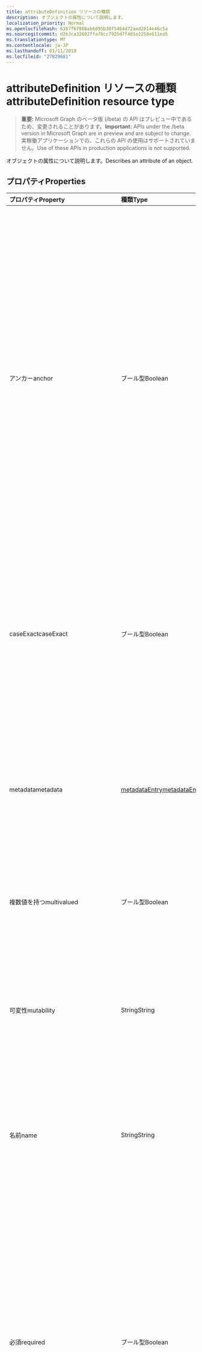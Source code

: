 ```yaml
---
title: attributeDefinition リソースの種類
description: オブジェクトの属性について説明します。
localization_priority: Normal
ms.openlocfilehash: 63b7f67808ab6695b30f5464d72aed2814e46c5a
ms.sourcegitcommit: d2b3ca32602ffa76cc7925d7f4d1e2258e611ea5
ms.translationtype: MT
ms.contentlocale: ja-JP
ms.lasthandoff: 01/11/2019
ms.locfileid: "27829681"
---
```

# <a name="attributedefinition-resource-type"></a><span data-ttu-id="ce6fc-103">attributeDefinition リソースの種類</span><span class="sxs-lookup"><span data-stu-id="ce6fc-103">attributeDefinition resource type</span></span>

> <span data-ttu-id="ce6fc-104">**重要:** Microsoft Graph のベータ版 (/beta) の API はプレビュー中であるため、変更されることがあります。</span><span class="sxs-lookup"><span data-stu-id="ce6fc-104">**Important:** APIs under the /beta version in Microsoft Graph are in preview and are subject to change.</span></span> <span data-ttu-id="ce6fc-105">実稼働アプリケーションでの、これらの API の使用はサポートされていません。</span><span class="sxs-lookup"><span data-stu-id="ce6fc-105">Use of these APIs in production applications is not supported.</span></span>

<span data-ttu-id="ce6fc-106">オブジェクトの属性について説明します。</span><span class="sxs-lookup"><span data-stu-id="ce6fc-106">Describes an attribute of an object.</span></span>

## <a name="properties"></a><span data-ttu-id="ce6fc-107">プロパティ</span><span class="sxs-lookup"><span data-stu-id="ce6fc-107">Properties</span></span>

| <span data-ttu-id="ce6fc-108">プロパティ</span><span class="sxs-lookup"><span data-stu-id="ce6fc-108">Property</span></span>      | <span data-ttu-id="ce6fc-109">種類</span><span class="sxs-lookup"><span data-stu-id="ce6fc-109">Type</span></span>      | <span data-ttu-id="ce6fc-110">説明</span><span class="sxs-lookup"><span data-stu-id="ce6fc-110">Description</span></span>    |
|:--------------|:----------|:---------------|
|<span data-ttu-id="ce6fc-111">アンカー</span><span class="sxs-lookup"><span data-stu-id="ce6fc-111">anchor</span></span>         |<span data-ttu-id="ce6fc-112">ブール型</span><span class="sxs-lookup"><span data-stu-id="ce6fc-112">Boolean</span></span>    | <span data-ttu-id="ce6fc-113">`true`属性は、オブジェクトのアンカーとして使用する必要があります。 場合、</span><span class="sxs-lookup"><span data-stu-id="ce6fc-113">`true` if the attribute should be used as the anchor for the object.</span></span> <span data-ttu-id="ce6fc-114">アンカー属性は、オブジェクトを識別する一意の値を持つ必要があり、不変である必要があります。</span><span class="sxs-lookup"><span data-stu-id="ce6fc-114">Anchor attributes must have a unique value identifying an object, and must be immutable.</span></span> <span data-ttu-id="ce6fc-115">既定値は `false` です。</span><span class="sxs-lookup"><span data-stu-id="ce6fc-115">Default is `false`.</span></span> <span data-ttu-id="ce6fc-116">のみのいずれか、オブジェクトの属性は、同期をサポートするためにアンカーとして指定する必要があります。</span><span class="sxs-lookup"><span data-stu-id="ce6fc-116">One, and only one, of the object's attributes must be designated as the anchor to support synchronization.</span></span> |
|<span data-ttu-id="ce6fc-117">caseExact</span><span class="sxs-lookup"><span data-stu-id="ce6fc-117">caseExact</span></span>      |<span data-ttu-id="ce6fc-118">ブール型</span><span class="sxs-lookup"><span data-stu-id="ce6fc-118">Boolean</span></span>    |<span data-ttu-id="ce6fc-119">`true`この属性の値を扱う場合、大文字小文字を区別します。</span><span class="sxs-lookup"><span data-stu-id="ce6fc-119">`true` if value of this attribute should be treated as case-sensitive.</span></span> <span data-ttu-id="ce6fc-120">この設定は、同期エンジンが、属性の変更を検出する方法に影響します。</span><span class="sxs-lookup"><span data-stu-id="ce6fc-120">This setting affects how the synchronization engine detects changes for the attribute.</span></span>|
|<span data-ttu-id="ce6fc-121">metadata</span><span class="sxs-lookup"><span data-stu-id="ce6fc-121">metadata</span></span>       |[<span data-ttu-id="ce6fc-122">metadataEntry</span><span class="sxs-lookup"><span data-stu-id="ce6fc-122">metadataEntry</span></span>](../resources/synchronization-metadataentry.md)    |<span data-ttu-id="ce6fc-123">プロパティをさらに拡張します。</span><span class="sxs-lookup"><span data-stu-id="ce6fc-123">Additional extension properties.</span></span> <span data-ttu-id="ce6fc-124">明示的に記載されている、しない限り、メタデータの値を変更できませんする必要があります。</span><span class="sxs-lookup"><span data-stu-id="ce6fc-124">Unless mentioned explicitly, metadata values should not be changed.</span></span>|
|<span data-ttu-id="ce6fc-125">複数値を持つ</span><span class="sxs-lookup"><span data-stu-id="ce6fc-125">multivalued</span></span>    |<span data-ttu-id="ce6fc-126">ブール型</span><span class="sxs-lookup"><span data-stu-id="ce6fc-126">Boolean</span></span>    |<span data-ttu-id="ce6fc-127">`true`属性は、複数の値を持つことができます。 場合、</span><span class="sxs-lookup"><span data-stu-id="ce6fc-127">`true` if an attribute can have multiple values.</span></span> <span data-ttu-id="ce6fc-128">既定値は `false` です。</span><span class="sxs-lookup"><span data-stu-id="ce6fc-128">Default is `false`.</span></span>|
|<span data-ttu-id="ce6fc-129">可変性</span><span class="sxs-lookup"><span data-stu-id="ce6fc-129">mutability</span></span>     |<span data-ttu-id="ce6fc-130">String</span><span class="sxs-lookup"><span data-stu-id="ce6fc-130">String</span></span>     |<span data-ttu-id="ce6fc-131">属性の変更。</span><span class="sxs-lookup"><span data-stu-id="ce6fc-131">An attribute's mutability.</span></span> <span data-ttu-id="ce6fc-132">使用可能な値: `ReadWrite`、 `ReadOnly`、 `Immutable`、 `WriteOnly`。</span><span class="sxs-lookup"><span data-stu-id="ce6fc-132">Possible values are:  `ReadWrite`, `ReadOnly`, `Immutable`, `WriteOnly`.</span></span> <span data-ttu-id="ce6fc-133">既定値は `ReadWrite` です。</span><span class="sxs-lookup"><span data-stu-id="ce6fc-133">Default is `ReadWrite`.</span></span>|
|<span data-ttu-id="ce6fc-134">名前</span><span class="sxs-lookup"><span data-stu-id="ce6fc-134">name</span></span>           |<span data-ttu-id="ce6fc-135">String</span><span class="sxs-lookup"><span data-stu-id="ce6fc-135">String</span></span>     |<span data-ttu-id="ce6fc-136">属性の名前です。</span><span class="sxs-lookup"><span data-stu-id="ce6fc-136">Name of the attribute.</span></span> <span data-ttu-id="ce6fc-137">オブジェクト定義内で一意である必要があります。</span><span class="sxs-lookup"><span data-stu-id="ce6fc-137">Must be unique within the object definition.</span></span> <span data-ttu-id="ce6fc-138">null 許容ではありません。</span><span class="sxs-lookup"><span data-stu-id="ce6fc-138">Not nullable.</span></span>|
|<span data-ttu-id="ce6fc-139">必須</span><span class="sxs-lookup"><span data-stu-id="ce6fc-139">required</span></span>       |<span data-ttu-id="ce6fc-140">ブール型</span><span class="sxs-lookup"><span data-stu-id="ce6fc-140">Boolean</span></span>    |<span data-ttu-id="ce6fc-141">`true`属性が必要な場合です。</span><span class="sxs-lookup"><span data-stu-id="ce6fc-141">`true` if attribute is required.</span></span> <span data-ttu-id="ce6fc-142">必要な属性のいずれかが表示されない場合は、オブジェクトを作成できません。</span><span class="sxs-lookup"><span data-stu-id="ce6fc-142">Object can not be created if any of the required attributes are missing.</span></span> <span data-ttu-id="ce6fc-143">場合は、同期時に必要な属性値を持たない、既定値が適用されます。</span><span class="sxs-lookup"><span data-stu-id="ce6fc-143">If during synchronization, the required attribute has no value, the default value will be used.</span></span> <span data-ttu-id="ce6fc-144">既定値が設定されていない場合、同期はエラーを記録します。</span><span class="sxs-lookup"><span data-stu-id="ce6fc-144">If default the value was not set, synchronization will record an error.</span></span>|
|<span data-ttu-id="ce6fc-145">referencedObjects</span><span class="sxs-lookup"><span data-stu-id="ce6fc-145">referencedObjects</span></span>|[<span data-ttu-id="ce6fc-146">referencedObject</span><span class="sxs-lookup"><span data-stu-id="ce6fc-146">referencedObject</span></span>](../resources/synchronization-referencedobject.md) |<span data-ttu-id="ce6fc-147">属性の場合`reference`参照されるオブジェクトのリストを入力します。 (たとえば、、`manager`属性のリストが`User`として参照されているオブジェクト)。</span><span class="sxs-lookup"><span data-stu-id="ce6fc-147">For attributes with `reference` type, lists referenced objects (for example, the `manager` attribute would list `User` as the referenced object).</span></span>|
|<span data-ttu-id="ce6fc-148">type</span><span class="sxs-lookup"><span data-stu-id="ce6fc-148">type</span></span>           |<span data-ttu-id="ce6fc-149">String</span><span class="sxs-lookup"><span data-stu-id="ce6fc-149">String</span></span>     |<span data-ttu-id="ce6fc-150">属性の値の種類。</span><span class="sxs-lookup"><span data-stu-id="ce6fc-150">Attribute value type.</span></span> <span data-ttu-id="ce6fc-151">使用可能な値は、`String`、`Integer`、`Reference`、`Binary`、`Boolean` です。</span><span class="sxs-lookup"><span data-stu-id="ce6fc-151">Possible values are: `String`, `Integer`, `Reference`, `Binary`, `Boolean`.</span></span> <span data-ttu-id="ce6fc-152">既定値は `String` です。</span><span class="sxs-lookup"><span data-stu-id="ce6fc-152">Default is `String`.</span></span>|

## <a name="json-representation"></a><span data-ttu-id="ce6fc-153">JSON 表記</span><span class="sxs-lookup"><span data-stu-id="ce6fc-153">JSON representation</span></span>

<span data-ttu-id="ce6fc-154">リソースの JSON 表記を次に示します。</span><span class="sxs-lookup"><span data-stu-id="ce6fc-154">The following is a JSON representation of the resource.</span></span>

<!-- {
  "blockType": "resource",
  "optionalProperties": [

  ],
  "@odata.type": "microsoft.graph.attributeDefinition"
}-->

```json
{
  "anchor": true,
  "caseExact": true,
  "defaultValue": "String",
  "metadata": [{"@odata.type": "microsoft.graph.metadataEntry"}],
  "multivalued": true,
  "mutability": "String",
  "name": "String",
  "referencedObjects": [{"@odata.type": "microsoft.graph.referencedObject"}],
  "required": true,
  "type": "String"
}

```

<!-- uuid: 8fcb5dbc-d5aa-4681-8e31-b001d5168d79
2015-10-25 14:57:30 UTC -->
<!-- {
  "type": "#page.annotation",
  "description": "attributeDefinition resource",
  "keywords": "",
  "section": "documentation",
  "tocPath": ""
}-->
